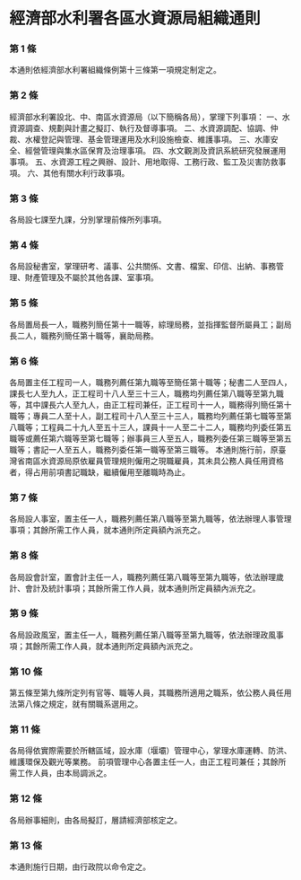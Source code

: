 # 經濟部水利署各區水資源局組織通則

### 第 1 條

本通則依經濟部水利署組織條例第十三條第一項規定制定之。

### 第 2 條

經濟部水利署設北、中、南區水資源局（以下簡稱各局），掌理下列事項：
一、水資源調查、規劃與計畫之擬訂、執行及督導事項。
二、水資源調配、協調、仲裁、水權登記與管理、基金管理運用及水利設施檢查、維護事項。
三、水庫安全、經營管理與集水區保育及治理事項。
四、水文觀測及資訊系統研究發展運用事項。
五、水資源工程之興辦、設計、用地取得、工務行政、監工及災害防救事項。
六、其他有關水利行政事項。

### 第 3 條

各局設七課至九課，分別掌理前條所列事項。

### 第 4 條

各局設秘書室，掌理研考、議事、公共關係、文書、檔案、印信、出納、事務管理、財產管理及不屬於其他各課、室事項。

### 第 5 條

各局置局長一人，職務列簡任第十一職等，綜理局務，並指揮監督所屬員工；副局長二人，職務列簡任第十職等，襄助局務。

### 第 6 條

各局置主任工程司一人，職務列薦任第九職等至簡任第十職等；秘書二人至四人，課長七人至九人，正工程司十八人至三十三人，職務均列薦任第八職等至第九職等，其中課長六人至九人，由正工程司兼任，正工程司十一人，職務得列簡任第十職等；專員二人至十人，副工程司十八人至三十三人，職務均列薦任第七職等至第八職等；工程員二十九人至五十三人，課員十一人至二十二人，職務均列委任第五職等或薦任第六職等至第七職等；辦事員三人至五人，職務列委任第三職等至第五職等；書記一人至五人，職務列委任第一職等至第三職等。
本通則施行前，原臺灣省南區水資源局原依雇員管理規則僱用之現職雇員，其未具公務人員任用資格者，得占用前項書記職缺，繼續僱用至離職時為止。

### 第 7 條

各局設人事室，置主任一人，職務列薦任第八職等至第九職等，依法辦理人事管理事項；其餘所需工作人員，就本通則所定員額內派充之。

### 第 8 條

各局設會計室，置會計主任一人，職務列薦任第八職等至第九職等，依法辦理歲計、會計及統計事項；其餘所需工作人員，就本通則所定員額內派充之。

### 第 9 條

各局設政風室，置主任一人，職務列薦任第八職等至第九職等，依法辦理政風事項；其餘所需工作人員，就本通則所定員額內派充之。

### 第 10 條

第五條至第九條所定列有官等、職等人員，其職務所適用之職系，依公務人員任用法第八條之規定，就有關職系選用之。

### 第 11 條

各局得依實際需要於所轄區域，設水庫（堰壩）管理中心，掌理水庫運轉、防洪、維護環保及觀光等業務。
前項管理中心各置主任一人，由正工程司兼任；其餘所需工作人員，由本局調派之。

### 第 12 條

各局辦事細則，由各局擬訂，層請經濟部核定之。

### 第 13 條

本通則施行日期，由行政院以命令定之。
